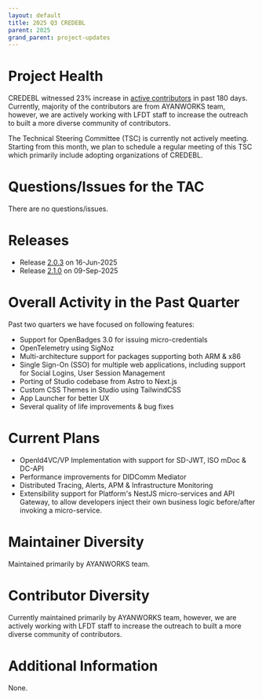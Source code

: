 ```yaml
---
layout: default
title: 2025 Q3 CREDEBL
parent: 2025
grand_parent: project-updates
---
```


# Project Health

CREDEBL witnessed 23% increase in [active contributors](https://insights.linuxfoundation.org/project/credebl/contributors?timeRange=past180days&start=2025-03-12&end=2025-09-08&widget=active-contributors) in past 180 days. Currently, majority of the contributors are from AYANWORKS team, however, we are actively working with LFDT staff to increase the outreach to built a more diverse community of contributors.

The Technical Steering Committee (TSC) is currently not actively meeting. Starting from this month, we plan to schedule a regular meeting of this TSC which primarily include adopting organizations of CREDEBL.

# Questions/Issues for the TAC
There are no questions/issues.

# Releases

- Release [2.0.3](https://github.com/credebl/platform/releases/tag/v.2.0.3) on 16-Jun-2025
- Release [2.1.0](https://github.com/credebl/platform/releases/tag/v2.1.0) on 09-Sep-2025

# Overall Activity in the Past Quarter

Past two quarters we have focused on following features:
- Support for OpenBadges 3.0 for issuing micro-credentials
- OpenTelemetry using SigNoz
- Multi-architecture support for packages supporting both ARM & x86
- Single Sign-On (SSO) for multiple web applications, including support for Social Logins, User Session Management
- Porting of Studio codebase from Astro to Next.js
- Custom CSS Themes in Studio using TailwindCSS
- App Launcher for better UX
- Several quality of life improvements & bug fixes

# Current Plans
- OpenId4VC/VP Implementation with support for SD-JWT, ISO mDoc & DC-API
- Performance improvements for DIDComm Mediator
- Distributed Tracing, Alerts, APM & Infrastructure Monitoring
- Extensibility support for Platform's NestJS micro-services and API Gateway, to allow developers inject their own business logic before/after invoking a micro-service.

# Maintainer Diversity
Maintained primarily by AYANWORKS team.

# Contributor Diversity

Currently maintained primarily by AYANWORKS team, however, we are actively working with LFDT staff to increase the outreach to built a more diverse community of contributors.

# Additional Information

None.